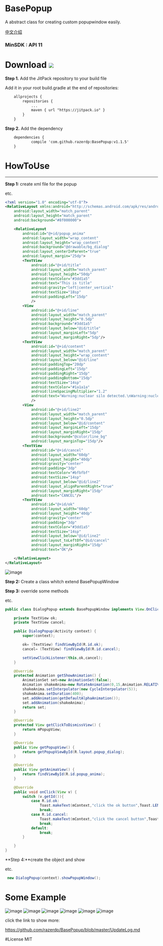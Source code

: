 # BasePopup
A abstract class for creating custom popupwindow easily.

[中文介绍](https://github.com/razerdp/BasePopup/blob/master/README-CN.md)

### MinSDK : API 11

# Download  [![](https://jitpack.io/v/razerdp/BasePopup.svg)](https://jitpack.io/#razerdp/BasePopup)
**Step 1.** Add the JitPack repository to your build file

Add it in your root build.gradle at the end of repositories:
```xml
	allprojects {
		repositories {
			...
			maven { url "https://jitpack.io" }
		}
	}
```	

**Step 2.** Add the dependency
```xml
	dependencies {
	        compile 'com.github.razerdp:BasePopup:v1.1.5'
	}
```

# HowToUse

----------
**Step 1:**
create xml file for the popup

etc.
```xml
<?xml version="1.0" encoding="utf-8"?>
<RelativeLayout xmlns:android="http://schemas.android.com/apk/res/android"
    android:layout_width="match_parent"
    android:layout_height="match_parent"
    android:background="#8f000000">

    <RelativeLayout
        android:id="@+id/popup_anima"
        android:layout_width="wrap_content"
        android:layout_height="wrap_content"
        android:background="@drawable/bg_dialog"
        android:layout_centerInParent="true"
        android:layout_margin="25dp">
        <TextView
            android:id="@+id/title"
            android:layout_width="match_parent"
            android:layout_height="50dp"
            android:textColor="#3dd1a5"
            android:text="This is title"
            android:gravity="left|center_vertical"
            android:textSize="18sp"
            android:paddingLeft="15dp"
            />
        <View
            android:id="@+id/line"
            android:layout_width="match_parent"
            android:layout_height="0.5dp"
            android:background="#3dd1a5"
            android:layout_below="@id/title"
            android:layout_marginLeft="5dp"
            android:layout_marginRight="5dp"/>
        <TextView
            android:id="@+id/content"
            android:layout_width="match_parent"
            android:layout_height="wrap_content"
            android:layout_below="@id/line"
            android:paddingTop="20dp"
            android:paddingLeft="15dp"
            android:paddingRight="15dp"
            android:paddingBottom="15dp"
            android:textSize="14sp"
            android:textColor="#1a1a1a"
            android:lineSpacingMultiplier="1.2"
            android:text="Warning:nuclear silo detected.\nWarning:nuclear silo detected.\nWarning:nuclear silo detected."
            />
        <View
            android:id="@+id/line2"
            android:layout_width="match_parent"
            android:layout_height="0.5dp"
            android:layout_below="@id/content"
            android:layout_marginLeft="15dp"
            android:layout_marginRight="15dp"
            android:background="@color/line_bg"
            android:layout_marginTop="15dp"/>
        <TextView
            android:id="@+id/cancel"
            android:layout_width="60dp"
            android:layout_height="40dp"
            android:gravity="center"
            android:padding="3dp"
            android:textColor="#bfbfbf"
            android:textSize="14sp"
            android:layout_below="@id/line2"
            android:layout_alignParentRight="true"
            android:layout_marginRight="15dp"
            android:text="CANCEL"/>
        <TextView
            android:id="@+id/ok"
            android:layout_width="60dp"
            android:layout_height="40dp"
            android:gravity="center"
            android:padding="3dp"
            android:textColor="#3dd1a5"
            android:textSize="14sp"
            android:layout_below="@id/line2"
            android:layout_toLeftOf="@id/cancel"
            android:layout_marginRight="15dp"
            android:text="OK"/>

    </RelativeLayout>
</RelativeLayout>
```
![image](https://github.com/razerdp/BasePopup/blob/master/img/etc.png)


**Step 2:**
Create a class whitch extend BasePopupWindow

**Step 3:**
override some methods

etc.

```java
public class DialogPopup extends BasePopupWindow implements View.OnClickListener{

    private TextView ok;
    private TextView cancel;

    public DialogPopup(Activity context) {
        super(context);

        ok= (TextView) findViewById(R.id.ok);
        cancel= (TextView) findViewById(R.id.cancel);

        setViewClickListener(this,ok,cancel);
    }

    @Override
    protected Animation getShowAnimation() {
        AnimationSet set=new AnimationSet(false);
        Animation shakeAnima=new RotateAnimation(0,15,Animation.RELATIVE_TO_SELF,0.5f,Animation.RELATIVE_TO_SELF,0.5f);
        shakeAnima.setInterpolator(new CycleInterpolator(5));
        shakeAnima.setDuration(400);
        set.addAnimation(getDefaultAlphaAnimation());
        set.addAnimation(shakeAnima);
        return set;
    }

    @Override
    protected View getClickToDismissView() {
        return mPopupView;
    }

    @Override
    public View getPopupView() {
        return getPopupViewById(R.layout.popup_dialog);
    }

    @Override
    public View getAnimaView() {
        return findViewById(R.id.popup_anima);
    }

    @Override
    public void onClick(View v) {
        switch (v.getId()){
            case R.id.ok:
                Toast.makeText(mContext,"click the ok button",Toast.LENGTH_SHORT).show();
                break;
            case R.id.cancel:
                Toast.makeText(mContext,"click the cancel button",Toast.LENGTH_SHORT).show();
                break;
            default:
                break;
        }

    }
}
```

**Step 4:**create the object and show

etc.

```java
 new DialogPopup(context).showPopupWindow();
```

# Some Example
![image](https://github.com/razerdp/BasePopup/blob/master/img/comment_popup_with_exitAnima.gif)
![image](https://github.com/razerdp/BasePopup/blob/master/img/scale_popup.gif)
![image](https://github.com/razerdp/BasePopup/blob/master/img/slide_from_bottom_popup.gif)
![image](https://github.com/razerdp/BasePopup/blob/master/img/input_popup.gif)
![image](https://github.com/razerdp/BasePopup/blob/master/img/list_popup.gif)
![image](https://github.com/razerdp/BasePopup/blob/master/img/menu_popup.gif)

click the link to show more:

https://github.com/razerdp/BasePopup/blob/master/UpdateLog.md

#License
MIT
